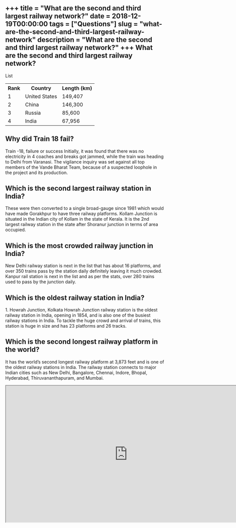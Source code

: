 +++
title = "What are the second and third largest railway network?"
date = 2018-12-19T00:00:00
tags = ["Questions"]
slug = "what-are-the-second-and-third-largest-railway-network"
description = "What are the second and third largest railway network?"
+++
What are the second and third largest railway network?
------------------------------------------------------

List

<table><tr><th>Rank</th><th>Country</th><th>Length (km)</th></tr><tr><td>1</td><td>United States</td><td>149,407</td></tr><tr><td>2</td><td>China</td><td>146,300</td></tr><tr><td>3</td><td>Russia</td><td>85,600</td></tr><tr><td>4</td><td>India</td><td>67,956</td></tr></table>

Why did Train 18 fail?
----------------------

Train -18, failure or success Initially, it was found that there was no electricity in 4 coaches and breaks got jammed, while the train was heading to Delhi from Varanasi. The vigilance inquiry was set against all top members of the Vande Bharat Team, because of a suspected loophole in the project and its production.

Which is the second largest railway station in India?
-----------------------------------------------------

These were then converted to a single broad-gauge since 1981 which would have made Gorakhpur to have three railway platforms. Kollam Junction is situated in the Indian city of Kollam in the state of Kerala. It is the 2nd largest railway station in the state after Shoranur junction in terms of area occupied.

Which is the most crowded railway junction in India?
----------------------------------------------------

New Delhi railway station is next in the list that has about 16 platforms, and over 350 trains pass by the station daily definitely leaving it much crowded. Kanpur rail station is next in the list and as per the stats, over 280 trains used to pass by the junction daily.

Which is the oldest railway station in India?
---------------------------------------------

1\. Howrah Junction, Kolkata Howrah Junction railway station is the oldest railway station in India, opening in 1854, and is also one of the busiest railway stations in India. To tackle the huge crowd and arrival of trains, this station is huge in size and has 23 platforms and 26 tracks.

Which is the second longest railway platform in the world?
----------------------------------------------------------

It has the world’s second longest railway platform at 3,873 feet and is one of the oldest railway stations in India. The railway station connects to major Indian cities such as New Delhi, Bangalore, Chennai, Indore, Bhopal, Hyderabad, Thiruvananthapuram, and Mumbai.

<iframe allow="accelerometer; autoplay; clipboard-write; encrypted-media; gyroscope; picture-in-picture" allowfullscreen="" class="__youtube_prefs__  epyt-is-override  no-lazyload" data-no-lazy="1" data-origheight="433" data-origwidth="770" data-skipgform_ajax_framebjll="" height="433" id="_ytid_63209" loading="lazy" src="https://www.youtube.com/embed/SPW5dwMxNuw?enablejsapi=1&autoplay=0&cc_load_policy=0&cc_lang_pref=&iv_load_policy=1&loop=0&modestbranding=0&rel=1&fs=1&playsinline=0&autohide=2&theme=dark&color=red&controls=1&" title="YouTube player" width="770"></iframe>